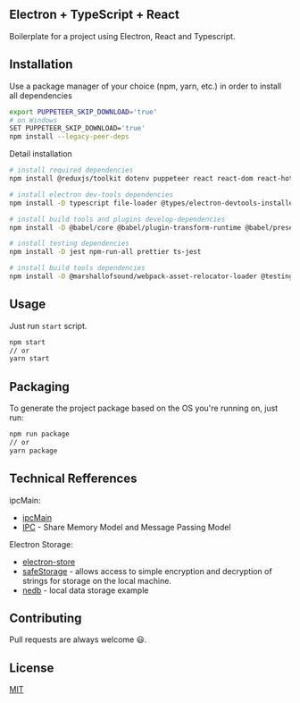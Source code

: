## Electron + TypeScript + React

Boilerplate for a project using Electron, React and Typescript.

## Installation

Use a package manager of your choice (npm, yarn, etc.) in order to install all dependencies

```bash
export PUPPETEER_SKIP_DOWNLOAD='true'
# on Windows
SET PUPPETEER_SKIP_DOWNLOAD='true'
npm install --legacy-peer-deps
```

Detail installation

```bash
# install required dependencies
npm install @reduxjs/toolkit dotenv puppeteer react react-dom react-hot-loader react-redux react-router-dom styled-components

# install electron dev-tools dependencies
npm install -D typescript file-loader @types/electron-devtools-installer @types/jest @types/react @types/react-dom @types/styled-components

# install build tools and plugins develop-dependencies
npm install -D @babel/core @babel/plugin-transform-runtime @babel/preset-env @babel/preset-react @babel/preset-typescript @electron-forge/cli @electron-forge/maker-deb @electron-forge/maker-rpm @electron-forge/maker-squirrel @electron-forge/maker-zip @electron-forge/plugin-webpack @typescript-eslint/eslint-plugin @typescript-eslint/parser babel-loader cross-env electron eslint eslint-config-prettier eslint-config-standard eslint-plugin-import eslint-plugin-node eslint-plugin-prettier eslint-plugin-promise eslint-plugin-react eslint-plugin-standard

# install testing dependencies
npm install -D jest npm-run-all prettier ts-jest

# install build tools dependencies
npm install -D @marshallofsound/webpack-asset-relocator-loader @testing-library/jest-dom @testing-library/react --legacy-peer-deps
```

## Usage

Just run `start` script.

```bash
npm start
// or
yarn start
```

## Packaging

To generate the project package based on the OS you're running on, just run:

```bash
npm run package
// or
yarn package
```
## Technical Refferences

ipcMain:

* [ipcMain](https://www.electronjs.org/docs/latest/api/ipc-main)
* [IPC](https://www.geeksforgeeks.org/difference-between-shared-memory-model-and-message-passing-model-in-ipc/) - Share Memory Model and Message Passing Model

Electron Storage:
* [electron-store](https://github.com/sindresorhus/electron-store)
* [safeStorage](https://www.electronjs.org/docs/latest/api/safe-storage) - allows access to simple encryption and decryption of strings for storage on the local machine.
* [nedb](https://dev.to/ctxhou/local-data-storage-for-electron-2h4p) - local data storage example

## Contributing

Pull requests are always welcome 😃.

## License

[MIT](https://choosealicense.com/licenses/mit/)
